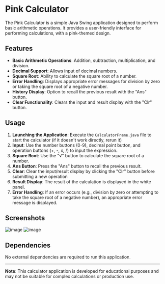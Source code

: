 
# Pink Calculator

The Pink Calculator is a simple Java Swing application designed to perform basic arithmetic operations. It provides a user-friendly interface for performing calculations, with a pink-themed design.

## Features

- **Basic Arithmetic Operations**: Addition, subtraction, multiplication, and division.
- **Decimal Support**: Allows input of decimal numbers.
- **Square Root**: Ability to calculate the square root of a number.
- **Error Handling**: Displays appropriate error messages for division by zero or taking the square root of a negative number.
- **History Display**: Option to recall the previous result with the "Ans" button.
- **Clear Functionality**: Clears the input and result display with the "Clr" button.

## Usage

1. **Launching the Application**: Execute the `CalculatorFrame.java` file to start the calculator (if it doesn't work directly, rerun it)
2. **Input**: Use the number buttons (0-9), decimal point button, and operation buttons (+, -, x, /) to input the expression.
3. **Square Root**: Use the "√" button to calculate the square root of a number.
4. **Ans Button**: Press the "Ans" button to recall the previous result.
5. **Clear**: Clear the input/result display by clicking the "Clr" button before submitting a new operation
6. **Result Display**: The result of the calculation is displayed in the white panel.
7. **Error Handling**: If an error occurs (e.g., division by zero or attempting to take the square root of a negative number), an appropriate error message is displayed.

## Screenshots

![image](https://github.com/Mansko09/Calculator_project/assets/127218021/0b476beb-17ef-40a8-8a89-0eac0f941641)
![image](https://github.com/Mansko09/Calculator_project/assets/127218021/089d4888-15cb-4c11-8008-5bd29da25adb)



## Dependencies

No external dependencies are required to run this application.



---

**Note**: This calculator application is developed for educational purposes and may not be suitable for complex calculations or production use.
